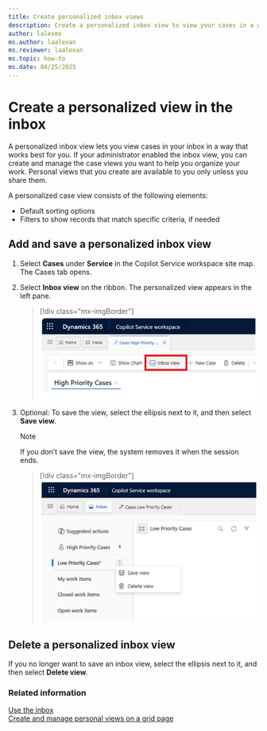 ```yaml
---
title: Create personalized inbox views
description: Create a personalized inbox view to view your cases in a way that works best for you.
author: lalexms
ms.author: laalexan
ms.reviewer: laalexan
ms.topic: how-to
ms.date: 04/25/2025
---
```


# Create a personalized view in the inbox

A personalized inbox view lets you view cases in your inbox in a way that works best for you. If your administrator enabled the inbox view, you can create and manage the case views you want to help you organize your work. Personal views that you create are available to you only unless you share them. 

A personalized case view consists of the following elements: 

- Default sorting options 
- Filters to show records that match specific criteria, if needed

## Add and save a personalized inbox view

1. Select **Cases** under **Service** in the Copilot Service workspace site map. The Cases tab opens.
2. Select **Inbox view** on the ribbon. The personalized view appears in the left pane.

   > [!div class="mx-imgBorder"]
   > ![Inbox view button in Copilot Service workspace.](../media/inbox-view-button.png "Inbox view button in Copilot Service workspace")
   
4. Optional: To save the view, select the ellipsis next to it, and then select **Save view**.
   > [!Note]
   > If you don’t save the view, the system removes it when the session ends.

   > [!div class="mx-imgBorder"]
   > ![Save an inbox view in Copilot Service workspace.](../media/save-inbox-view.png "Save an inbox view in Copilot Service workspace")

## Delete a personalized inbox view

If you no longer want to save an inbox view, select the ellipsis next to it, and then select **Delete view**.

### Related information

[Use the inbox](use-inbox.md)  
[Create and manage personal views on a grid page](/powerapps/user/grid-filters-advanced)
